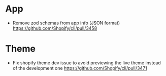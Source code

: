 # App
* Remove zod schemas from app info (JSON format) https://github.com/Shopify/cli/pull/3458

# Theme
* Fix shopify theme dev issue to avoid previewing the live theme instead of the development one https://github.com/Shopify/cli/pull/3471
